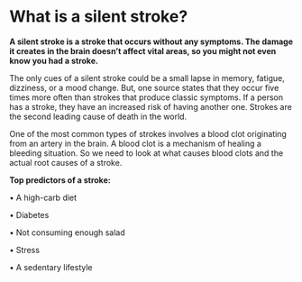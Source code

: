 # What is a silent stroke?

**A silent stroke is a stroke that occurs without any symptoms. The damage it creates in the brain doesn’t affect vital areas, so you might not even know you had a stroke.**

The only cues of a silent stroke could be a small lapse in memory, fatigue, dizziness, or a mood change. But, one source states that they occur five times more often than strokes that produce classic symptoms. If a person has a stroke, they have an increased risk of having another one. Strokes are the second leading cause of death in the world.

One of the most common types of strokes involves a blood clot originating from an artery in the brain. A blood clot is a mechanism of healing a bleeding situation. So we need to look at what causes blood clots and the actual root causes of a stroke.

**Top predictors of a stroke:**

• A high-carb diet

• Diabetes

• Not consuming enough salad

• Stress

• A sedentary lifestyle